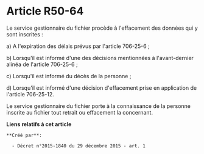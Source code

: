 # Article R50-64

Le service gestionnaire du fichier procède à l'effacement des données qui y sont inscrites : 

a) A l'expiration des délais prévus par l'article 706-25-6 ; 

b) Lorsqu'il est informé d'une des décisions mentionnées à l'avant-dernier alinéa de l'article 706-25-6 ; 

c) Lorsqu'il est informé du décès de la personne ; 

d) Lorsqu'il est informé d'une décision d'effacement prise en application de l'article 706-25-12. 

Le service gestionnaire du fichier porte à la connaissance de la personne inscrite au fichier tout retrait ou effacement la
concernant.

**Liens relatifs à cet article**

	**Créé par**:

	  - Décret n°2015-1840 du 29 décembre 2015 - art. 1
